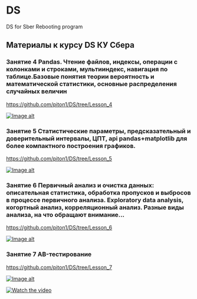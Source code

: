 # DS
DS for Sber Rebooting program

## Материалы к курсу DS КУ Сбера 

### Занятие 4 Pandas. Чтение файлов, индексы, операции с колонками и строками, мультииндекс, навигация по таблице.Базовые понятия теории вероятность и математической статистики, основные распределения случайных величин

https://github.com/piton1/DS/tree/Lesson_4

[![Image alt](https://github.com/piton1/DA/blob/main/poisson.png)](https://github.com/piton1/DS/blob/Lesson_4/%D0%97%D0%B0%D0%BD%D1%8F%D1%82%D0%B8%D0%B5%204v3.pdf)

### Занятие 5 Статистические параметры, предсказательный и доверительный интервалы, ЦПТ, api pandas+matplotlib для более компактного построения графиков. 

https://github.com/piton1/DS/tree/Lesson_5

[![Image alt](https://github.com/piton1/DA/blob/main/quant.png)](https://github.com/piton1/DS/blob/Lesson_5/%D0%97%D0%B0%D0%BD%D1%8F%D1%82%D0%B8%D0%B5%205v1.pdf)

### Занятие 6 Первичный анализ и очистка данных: описательная статистика, обработка пропусков и выбросов в процессе первичного анализа. Exploratory data analysis, когортный анализ, корреляционный анализ. Разные виды анализа, на что обращают внимание...

https://github.com/piton1/DS/tree/Lesson_6

[![Image alt](https://github.com/piton1/DS/blob/main/Curve.png)](https://github.com/piton1/DS/blob/Lesson_6/%D0%97%D0%B0%D0%BD%D1%8F%D1%82%D0%B8%D0%B5%206v1.pdf)

### Занятие 7  AB-тестирование

https://github.com/piton1/DS/tree/Lesson_7

[![Image alt](https://github.com/piton1/DA/blob/main/AB.png)](https://github.com/piton1/DS/blob/Lesson_7/%D0%97%D0%B0%D0%BD%D1%8F%D1%82%D0%B8%D0%B5%207v6.pdf)

[![Watch the video](https://img.youtube.com/vi/ByJWvbnoiqs/maxresdefault.jpg)](https://youtu.be/ByJWvbnoiqs)


